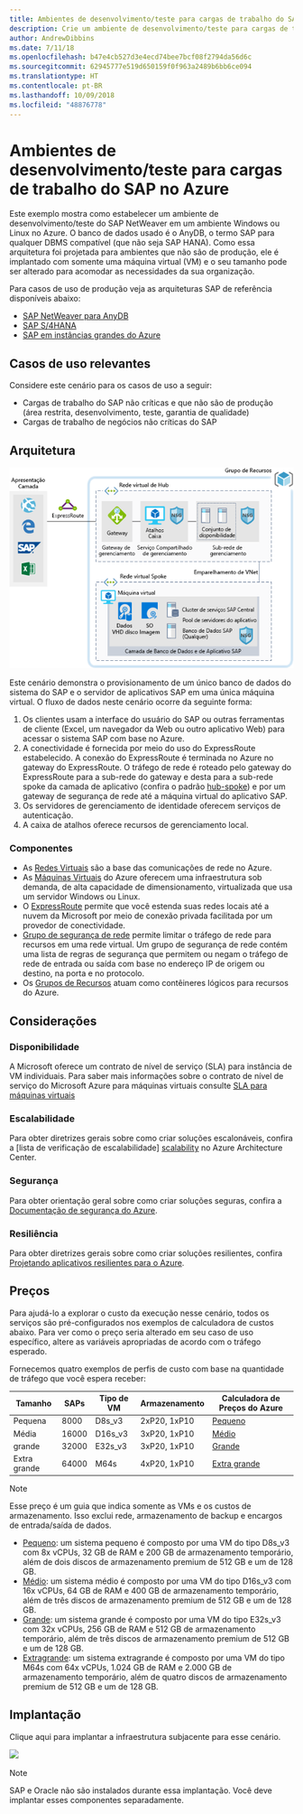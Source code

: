 ```yaml
---
title: Ambientes de desenvolvimento/teste para cargas de trabalho do SAP no Azure
description: Crie um ambiente de desenvolvimento/teste para cargas de trabalho do SAP.
author: AndrewDibbins
ms.date: 7/11/18
ms.openlocfilehash: b47e4cb527d3e4ecd74bee7bcf08f2794da56d6c
ms.sourcegitcommit: 62945777e519d650159f0f963a2489b6bb6ce094
ms.translationtype: HT
ms.contentlocale: pt-BR
ms.lasthandoff: 10/09/2018
ms.locfileid: "48876778"
---
```

# <a name="devtest-environments-for-sap-workloads-on-azure"></a>Ambientes de desenvolvimento/teste para cargas de trabalho do SAP no Azure

Este exemplo mostra como estabelecer um ambiente de desenvolvimento/teste do SAP NetWeaver em um ambiente Windows ou Linux no Azure. O banco de dados usado é o AnyDB, o termo SAP para qualquer DBMS compatível (que não seja SAP HANA). Como essa arquitetura foi projetada para ambientes que não são de produção, ele é implantado com somente uma máquina virtual (VM) e o seu tamanho pode ser alterado para acomodar as necessidades da sua organização.

Para casos de uso de produção veja as arquiteturas SAP de referência disponíveis abaixo:

* [SAP NetWeaver para AnyDB][sap-netweaver]
* [SAP S/4HANA][sap-hana]
* [SAP em instâncias grandes do Azure][sap-large]

## <a name="relevant-use-cases"></a>Casos de uso relevantes

Considere este cenário para os casos de uso a seguir:

* Cargas de trabalho do SAP não críticas e que não são de produção (área restrita, desenvolvimento, teste, garantia de qualidade)
* Cargas de trabalho de negócios não críticas do SAP

## <a name="architecture"></a>Arquitetura

![Diagrama de arquitetura para ambientes de desenvolvimento/teste para cargas de trabalho do SAP](media/architecture-sap-dev-test.png)

Este cenário demonstra o provisionamento de um único banco de dados do sistema do SAP e o servidor de aplicativos SAP em uma única máquina virtual. O fluxo de dados neste cenário ocorre da seguinte forma:

1. Os clientes usam a interface do usuário do SAP ou outras ferramentas de cliente (Excel, um navegador da Web ou outro aplicativo Web) para acessar o sistema SAP com base no Azure.
2. A conectividade é fornecida por meio do uso do ExpressRoute estabelecido. A conexão do ExpressRoute é terminada no Azure no gateway do ExpressRoute. O tráfego de rede é roteado pelo gateway do ExpressRoute para a sub-rede do gateway e desta para a sub-rede spoke da camada de aplicativo (confira o padrão [hub-spoke][hub-spoke]) e por um gateway de segurança de rede até a máquina virtual do aplicativo SAP.
3. Os servidores de gerenciamento de identidade oferecem serviços de autenticação.
4. A caixa de atalhos oferece recursos de gerenciamento local.

### <a name="components"></a>Componentes

* As [Redes Virtuais](/azure/virtual-network/virtual-networks-overview) são a base das comunicações de rede no Azure.
* As [Máquinas Virtuais](/azure/virtual-machines/windows/overview) do Azure oferecem uma infraestrutura sob demanda, de alta capacidade de dimensionamento, virtualizada que usa um servidor Windows ou Linux.
* O [ExpressRoute](/azure/expressroute/expressroute-introduction) permite que você estenda suas redes locais até a nuvem da Microsoft por meio de conexão privada facilitada por um provedor de conectividade.
* [Grupo de segurança de rede](/azure/virtual-network/security-overview) permite limitar o tráfego de rede para recursos em uma rede virtual. Um grupo de segurança de rede contém uma lista de regras de segurança que permitem ou negam o tráfego de rede de entrada ou saída com base no endereço IP de origem ou destino, na porta e no protocolo. 
* Os [Grupos de Recursos](/azure/azure-resource-manager/resource-group-overview#resource-groups) atuam como contêineres lógicos para recursos do Azure.

## <a name="considerations"></a>Considerações

### <a name="availability"></a>Disponibilidade

 A Microsoft oferece um contrato de nível de serviço (SLA) para instância de VM individuais. Para saber mais informações sobre o contrato de nível de serviço do Microsoft Azure para máquinas virtuais consulte [SLA para máquinas virtuais](https://azure.microsoft.com/support/legal/sla/virtual-machines)

### <a name="scalability"></a>Escalabilidade

Para obter diretrizes gerais sobre como criar soluções escalonáveis, confira a [lista de verificação de escalabilidade] [ scalability] no Azure Architecture Center.

### <a name="security"></a>Segurança

Para obter orientação geral sobre como criar soluções seguras, confira a [Documentação de segurança do Azure][security].

### <a name="resiliency"></a>Resiliência

Para obter diretrizes gerais sobre como criar soluções resilientes, confira [Projetando aplicativos resilientes para o Azure][resiliency].

## <a name="pricing"></a>Preços

Para ajudá-lo a explorar o custo da execução nesse cenário, todos os serviços são pré-configurados nos exemplos de calculadora de custos abaixo. Para ver como o preço seria alterado em seu caso de uso específico, altere as variáveis apropriadas de acordo com o tráfego esperado.

Fornecemos quatro exemplos de perfis de custo com base na quantidade de tráfego que você espera receber:

|Tamanho|SAPs|Tipo de VM|Armazenamento|Calculadora de Preços do Azure|
|----|----|-------|-------|---------------|
|Pequena|8000|D8s_v3|2xP20, 1xP10|[Pequeno](https://azure.com/e/9d26b9612da9466bb7a800eab56e71d1)|
|Média|16000|D16s_v3|3xP20, 1xP10|[Médio](https://azure.com/e/465bd07047d148baab032b2f461550cd)|
grande|32000|E32s_v3|3xP20, 1xP10|[Grande](https://azure.com/e/ada2e849d68b41c3839cc976000c6931)|
Extra grande|64000|M64s|4xP20, 1xP10|[Extra grande](https://azure.com/e/975fb58a965c4fbbb54c5c9179c61cef)|

> [!NOTE]
> Esse preço é um guia que indica somente as VMs e os custos de armazenamento. Isso exclui rede, armazenamento de backup e encargos de entrada/saída de dados.

* [Pequeno](https://azure.com/e/9d26b9612da9466bb7a800eab56e71d1): um sistema pequeno é composto por uma VM do tipo D8s_v3 com 8x vCPUs, 32 GB de RAM e 200 GB de armazenamento temporário, além de dois discos de armazenamento premium de 512 GB e um de 128 GB.
* [Médio](https://azure.com/e/465bd07047d148baab032b2f461550cd): um sistema médio é composto por uma VM do tipo D16s_v3 com 16x vCPUs, 64 GB de RAM e 400 GB de armazenamento temporário, além de três discos de armazenamento premium de 512 GB e um de 128 GB.
* [Grande](https://azure.com/e/ada2e849d68b41c3839cc976000c6931): um sistema grande é composto por uma VM do tipo E32s_v3 com 32x vCPUs, 256 GB de RAM e 512 GB de armazenamento temporário, além de três discos de armazenamento premium de 512 GB e um de 128 GB.
* [Extragrande](https://azure.com/e/975fb58a965c4fbbb54c5c9179c61cef): um sistema extragrande é composto por uma VM do tipo M64s com 64x vCPUs, 1.024 GB de RAM e 2.000 GB de armazenamento temporário, além de quatro discos de armazenamento premium de 512 GB e um de 128 GB.

## <a name="deployment"></a>Implantação

Clique aqui para implantar a infraestrutura subjacente para esse cenário.

<a href="https://portal.azure.com/#create/Microsoft.Template/uri/https%3A%2F%2Fraw.githubusercontent.com%2Fmspnp%2Fsolution-architectures%2Fmaster%2Fapps%2Fsap-2tier%2Fazuredeploy.json" target="_blank">
    <img src="https://azuredeploy.net/deploybutton.png"/>
</a>

> [!NOTE]
> SAP e Oracle não são instalados durante essa implantação. Você deve implantar esses componentes separadamente.

<!-- links -->
[resiliency]: /azure/architecture/resiliency/
[security]: /azure/security/
[scalability]: /azure/architecture/checklist/scalability
[sap-netweaver]: /azure/architecture/reference-architectures/sap/sap-netweaver
[sap-hana]: /azure/architecture/reference-architectures/sap/sap-s4hana
[sap-large]: /azure/architecture/reference-architectures/sap/hana-large-instances
[hub-spoke]: /azure/architecture/reference-architectures/hybrid-networking/hub-spoke
